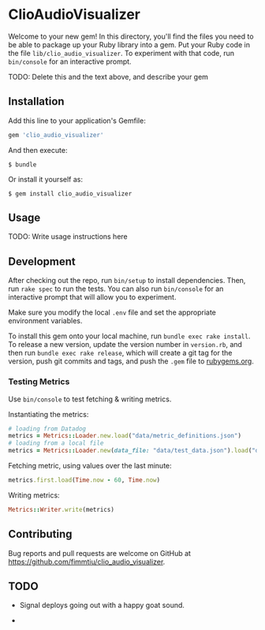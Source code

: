 # ClioAudioVisualizer

Welcome to your new gem! In this directory, you'll find the files you need to be able to package up your Ruby library into a gem. Put your Ruby code in the file `lib/clio_audio_visualizer`. To experiment with that code, run `bin/console` for an interactive prompt.

TODO: Delete this and the text above, and describe your gem

## Installation

Add this line to your application's Gemfile:

```ruby
gem 'clio_audio_visualizer'
```

And then execute:

    $ bundle

Or install it yourself as:

    $ gem install clio_audio_visualizer

## Usage

TODO: Write usage instructions here

## Development

After checking out the repo, run `bin/setup` to install dependencies. Then, run `rake spec` to run the tests. You can also run `bin/console` for an interactive prompt that will allow you to experiment.

Make sure you modify the local `.env` file and set the appropriate environment variables.

To install this gem onto your local machine, run `bundle exec rake install`. To release a new version, update the version number in `version.rb`, and then run `bundle exec rake release`, which will create a git tag for the version, push git commits and tags, and push the `.gem` file to [rubygems.org](https://rubygems.org).

### Testing Metrics

Use `bin/console` to test fetching & writing metrics.

Instantiating the metrics:

```ruby
# loading from Datadog
metrics = Metrics::Loader.new.load("data/metric_definitions.json")
# loading from a local file
metrics = Metrics::Loader.new(data_file: "data/test_data.json").load("data/metric_definitions.json")
```

Fetching metric, using values over the last minute:

```ruby
metrics.first.load(Time.now - 60, Time.now)
```

Writing metrics:

```ruby
Metrics::Writer.write(metrics)
```

## Contributing

Bug reports and pull requests are welcome on GitHub at https://github.com/fimmtiu/clio_audio_visualizer.

## TODO

* Signal deploys going out with a happy goat sound.

* 
